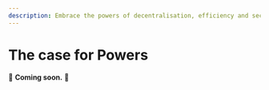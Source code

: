 ```yaml
---
description: Embrace the powers of decentralisation, efficiency and security.
---
```


# The case for Powers

🚧 **Coming soon.** 🚧

##



